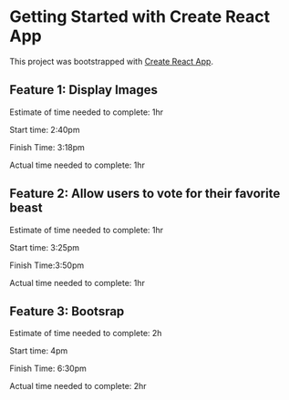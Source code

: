 # Getting Started with Create React App

This project was bootstrapped with [Create React App](https://github.com/facebook/create-react-app).

## Feature 1: Display Images

Estimate of time needed to complete: 1hr

Start time: 2:40pm

Finish Time: 3:18pm

Actual time needed to complete: 1hr

## Feature 2: Allow users to vote for their favorite beast

Estimate of time needed to complete: 1hr

Start time: 3:25pm

Finish Time:3:50pm

Actual time needed to complete: 1hr

## Feature 3: Bootsrap

Estimate of time needed to complete: 2h

Start time: 4pm

Finish Time: 6:30pm

Actual time needed to complete: 2hr
